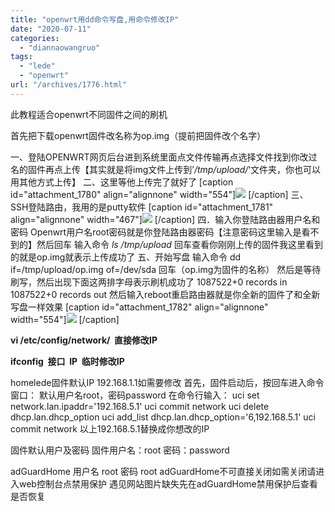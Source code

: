 ```yaml
---
title: "openwrt用dd命令写盘,用命令修改IP"
date: "2020-07-11"
categories: 
  - "diannaowangruo"
tags: 
  - "lede"
  - "openwrt"
url: "/archives/1776.html"
---
```


此教程适合openwrt不同固件之间的刷机

首先把下载openwrt固件改名称为op.img（提前把固件改个名字）

一、登陆OPENWRT网页后台进到系统里面点文件传输再点选择文件找到你改过名的固件再点上传【其实就是将img文件上传到’_/tmp/upload/_‘文件夹，你也可以用其他方式上传】 二、这里等他上传完了就好了 \[caption id="attachment\_1780" align="alignnone" width="554"\][![](https://img-cloud.zhoujie218.top/wp-content/uploads/2020/07/unnamed-file-34.png)](https://img-cloud.zhoujie218.top/wp-content/uploads/2020/07/unnamed-file-34.png) \[/caption\] 三、SSH登陆路由，我用的是putty软件 \[caption id="attachment\_1781" align="alignnone" width="467"\][![](https://img-cloud.zhoujie218.top/wp-content/uploads/2020/07/unnamed-file-35.png)](https://img-cloud.zhoujie218.top/wp-content/uploads/2020/07/unnamed-file-35.png) \[/caption\] 四．输入你登陆路由器用户名和密码 Openwrt用户名root密码就是你登陆路由器密码【注意密码这里输入是看不到的】然后回车 输入命令 _ls /tmp/upload_ 回车查看你刚刚上传的固件我这里看到的就是op.img就表示上传成功了 五、开始写盘 输入命令 dd if=/tmp/upload/op.img of=/dev/sda 回车（op.img为固件的名称） 然后是等待刷写，然后出现下面这两排字母表示刷机成功了 1087522+0 records in 1087522+0 records out 然后输入reboot重启路由器就是你全新的固件了和全新写盘一样效果 \[caption id="attachment\_1782" align="alignnone" width="554"\][![](https://img-cloud.zhoujie218.top/wp-content/uploads/2020/07/unnamed-file-36.png)](https://img-cloud.zhoujie218.top/wp-content/uploads/2020/07/unnamed-file-36.png) \[/caption\]

**vi /etc/config/network/  直接修改IP**

**ifconfig  接口  IP  临时修改IP**

homelede固件默认IP 192.168.1.1如需要修改 首先，固件启动后，按回车进入命令窗口： 默认用户名root，密码password 在命令行输入： uci set network.lan.ipaddr='192.168.5.1' uci commit network uci delete dhcp.lan.dhcp\_option uci add\_list dhcp.lan.dhcp\_option='6,192.168.5.1' uci commit network 以上192.168.5.1替换成你想改的IP

固件默认用户及密码 固件用户名：root 密码：password

adGuardHome 用户名 root 密码 root adGuardHome不可直接关闭如需关闭请进入web控制台点禁用保护 遇见网站图片缺失先在adGuardHome禁用保护后查看是否恢复
